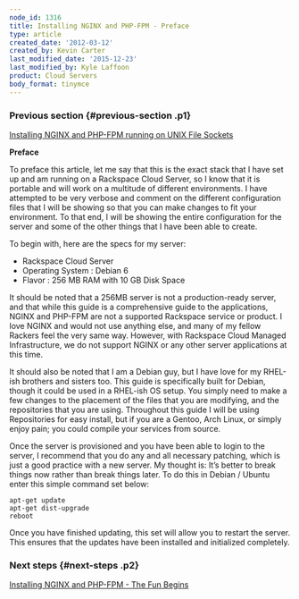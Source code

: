 ```yaml
---
node_id: 1316
title: Installing NGINX and PHP-FPM - Preface
type: article
created_date: '2012-03-12'
created_by: Kevin Carter
last_modified_date: '2015-12-23'
last_modified_by: Kyle Laffoon
product: Cloud Servers
body_format: tinymce
---
```


### Previous section {#previous-section .p1}

[Installing NGINX and PHP-FPM running on UNIX File
Sockets](/how-to/installing-nginx-and-php-fpm-running-on-unix-file-sockets)

**Preface**

To preface this article, let me say that this is the exact stack that I
have set up and am running on a Rackspace Cloud Server, so I know that
it is portable and will work on a multitude of different environments. I
have attempted to be very verbose and comment on the different
configuration files that I will be showing so that you can make changes
to fit your environment. To that end, I will be showing the entire
configuration for the server and some of the other things that I have
been able to create.



To begin with, here are the specs for my server:

-   Rackspace Cloud Server
-   Operating System : Debian 6
-   Flavor : 256 MB RAM with 10 GB Disk Space

It should be noted that a 256MB server is not a production-ready server,
and that while this guide is a comprehensive guide to the applications,
NGINX and PHP-FPM are not a supported Rackspace service or product.  I
love NGINX and would not use anything else, and many of my fellow
Rackers feel the very same way.  However, with Rackspace Cloud Managed
Infrastructure, we do not support NGINX or any other server applications
at this time.

It should also be noted that I am a Debian guy, but I have love for my
RHEL-ish brothers and sisters too. This guide is specifically built for
Debian, though it could be used in a RHEL-ish OS setup. You simply need
to make a few changes to the placement of the files that you are
modifying, and the repositories that you are using.  Throughout this
guide I will be using Repositories for easy install, but if you are a
Gentoo, Arch Linux, or simply enjoy pain; you could compile your
services from source.



Once the server is provisioned and you have been able to login to the
server, I recommend that you do any and all necessary patching, which is
just a good practice with a new server. My thought is: It&rsquo;s better to
break things now rather than break things later. To do this in Debian /
Ubuntu enter this simple command set below:

``` {.p5}
apt-get update
apt-get dist-upgrade
reboot
```

Once you have finished updating, this set will allow you to restart the
server. This ensures that the updates have been installed and
initialized completely.

### Next steps {#next-steps .p2}

[Installing NGINX and PHP-FPM - The Fun
Begins](/how-to/installing-nginx-and-php-fpm-the-fun-begins)

